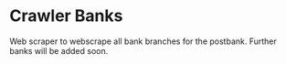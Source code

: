 # Crawler Banks
Web scraper to webscrape all bank branches for the postbank. Further banks will be added soon.
